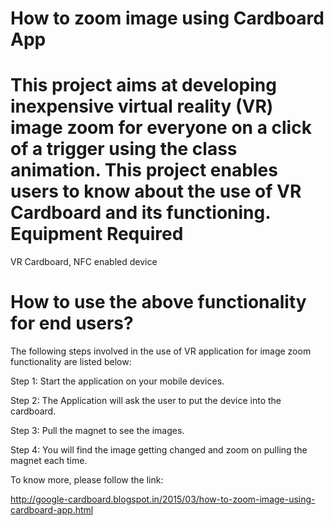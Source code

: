 How to zoom image using Cardboard App	
==============
This project aims at developing inexpensive virtual reality (VR) image zoom for everyone on a click of a trigger using the class animation. This project enables users to know about the use of VR Cardboard and its functioning. 
Equipment Required 
=========
VR Cardboard, NFC enabled device

How to use the above functionality for end users?
====================

The following steps involved in the use of VR application for image zoom functionality are listed below:

Step 1: Start the application on your mobile devices.

Step 2: The Application will ask the user to put the device into the cardboard.

Step 3: Pull the magnet to see the images.

Step 4: You will find the image getting changed and zoom on pulling the magnet each time.

To know more, please follow the link:

http://google-cardboard.blogspot.in/2015/03/how-to-zoom-image-using-cardboard-app.html
